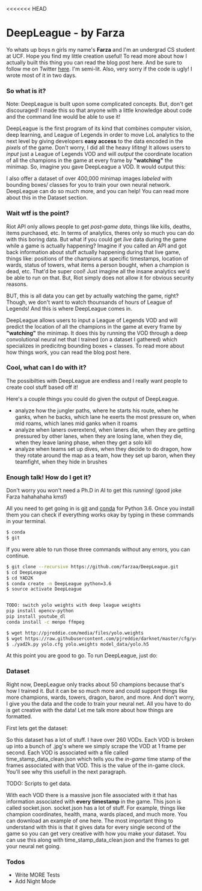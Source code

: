 <<<<<<< HEAD
# DeepLeague - by Farza  

Yo whats up boys n girls my name's **Farza** and I'm an undergrad CS student at UCF. Hope you find my little creation useful! To read more about how I actually built this thing you can read the blog post here. And be sure to follow me on Twitter [here](https://twitter.com/farzatv?lang=en). I'm semi-lit. Also, very sorry if the code is ugly! I wrote most of it in two days.

### So what is it?

Note: DeepLeague is built upon some complicated concepts. But, don't get discouraged! I made this so that anyone with a little knowledge about code and the command line would be able to use it!

DeepLeague is the first program of its kind that combines computer vision, deep learning, and League of Legends in order to move LoL analytics to the next level by giving developers **easy access** to the data encoded in the *pixels* of the game. Don't worry, I did all the heavy lifitng! It allows users to *input* just a League of Legends VOD and will *output* the coordinate location of all the champions in the game at every frame by **"watching"** the minimap. So, imagine you gave DeepLeague a VOD. It would output this:

I also offer a dataset of over 400,000 minimap images *labeled* with bounding boxes/ classes for you to train your own neural network. DeepLeague can do so much more, and you can help! You can read more about this in the Dataset section.

### Wait wtf is the point?

Riot API only allows people to get *post-game data*, things like kills, deaths, items purchased, etc. In terms of analytics, theres only so much you can do with this boring data. But what if you could get *live*  data during the game while a game is actually happening? Imagine if you called an API and got back information about stuff actually happening during that live game, things like: positions of the champions at specific timestamps, location of wards, status of towers, what items a person bought, when a champion is dead, etc. That'd be super cool! Just imagine all the insane analytics we'd be able to run on that. But, Riot simply does not allow it for obvious security reasons.

BUT, this is all data you can get by actually watching the game, right? Though, we don't want to watch thounsands of hours of League of Legends! And this is where DeepLeague comes in.

DeepLeague allows users to input a League of Legends VOD and will predict the location of all the champions in the game at every frame by **"watching"** the minimap. It does this by running the VOD through a deep convolutional neural net that I trained (on a dataset I gathered) which specializes in predicitng bounding boxes + classes. To read more about how things work, you can read the blog post here.

### Cool, what can I do with it?
The possibilties with DeepLeague are endless and I really want people to create cool stuff based off it!

Here's a couple things you could do given the output of DeepLeague.
- analyze how the jungler paths, where he starts his route, when he ganks, when he backs, which lane he exerts the most pressure on, when mid roams, which lanes mid ganks when it roams
- analyze when laners overextend, when laners die, when they are getting pressured by other lanes, when they are losing lane, when they die, when they leave laning phase, when they get a solo kill
- analyze when teams set up dives, when they decide to do dragon, how they rotate around the map as a team, how they set up baron, when they teamfight, when they hide in brushes

### Enough talk! How do I get it?
Don't worry you won't need a Ph.D in AI to get this running! (good joke Farza hahahahaha kms!)

All you need to get going in is [git](https://git-scm.com/book/en/v2/Getting-Started-Installing-Git) and [conda](https://conda.io/docs/user-guide/install/index.html) for Python 3.6. Once you install them you can check if everything works okay by typing in these commands in your terminal.
```sh
$ conda
$ git
```
If you were able to run those three commands without any errors, you can continue.
```sh
$ git clone --recursive https://github.com/farzaa/DeepLeague.git
$ cd DeepLeague
$ cd YAD2K
$ conda create -n DeepLeague python=3.6
$ source activate DeepLeague


TODO: switch yolo weights with deep league weights
pip install opencv-python
pip install youtube_dl
conda install -c menpo ffmpeg

$ wget http://pjreddie.com/media/files/yolo.weights
$ wget https://raw.githubusercontent.com/pjreddie/darknet/master/cfg/yolo.cfg
$ ./yad2k.py yolo.cfg yolo.weights model_data/yolo.h5
```
At this point you are good to go. To run DeepLeague, just do:


### Dataset
Right now, DeepLeague only tracks about 50 champions because that's how I trained it. But it can be so much more and could support things like more champions, wards, towers, dragon, baron, and more. And don't worry, I give you the data and the code to train your neural net. All you have to do is get creative with the data! Let me talk more about how things are formatted.

First lets get the dataset:


So this dataset has a lot of stuff. I have over 260 VODs. Each VOD is broken up into a bunch of .jpg's where we simply scrape the VOD at 1 frame per second. Each VOD is associated with a file called time_stamp_data_clean.json which tells you the *in-game* time stamp of the frames associated with that VOD. This is the value of the in-game clock. You'll see why this usefull in the next paragraph.

TODO: Scripts to get data.

With each VOD there is a massive json file associated with it that has information associated with **every timestamp** in the game. This json is called socket.json. socket.json has a lot of stuff. For example, things like champion coordinates, health, mana, wards placed, and much more. You can download an example of one here. The most important thing to understand with this is that it gives data for every single second of the game so you can get very creative with how you make your dataset. You can use this along with time_stamp_data_clean.json and the frames to get your neural net going.


### Todos

 - Write MORE Tests
 - Add Night Mode
